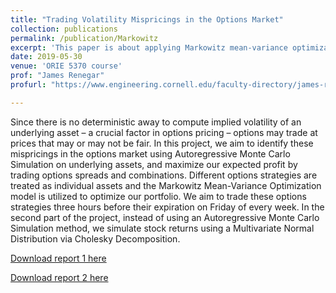 ```yaml
---
title: "Trading Volatility Mispricings in the Options Market"
collection: publications
permalink: /publication/Markowitz
excerpt: 'This paper is about applying Markowitz mean-variance optimization model to capture the volatility mispricings in options trading. It is a whole semester project for [ORIE 5370: Optimization Modeling in Finance](https://classes.cornell.edu/browse/roster/SP19/class/ORIE/5370).'
date: 2019-05-30
venue: 'ORIE 5370 course'
prof: "James Renegar"
profurl: "https://www.engineering.cornell.edu/faculty-directory/james-renegar"

---
```

Since there is no deterministic away to compute implied volatility of an underlying asset – a crucial factor in options pricing – options may trade at prices that may or may not be fair. In this project, we aim to identify these mispricings in the options market using Autoregressive Monte Carlo Simulation on underlying assets, and maximize our expected profit by trading options spreads and combinations. Different options strategies are treated as individual assets and the Markowitz Mean-Variance Optimization model is utilized to optimize our portfolio. We aim to trade these options strategies three hours before their expiration on Friday of every week. In the second part of the project, instead of using an Autoregressive Monte Carlo Simulation method, we simulate stock returns using a Multivariate Normal Distribution via Cholesky Decomposition.

[Download report 1 here](http://academicpages.github.io/files/report1.pdf)

[Download report 2 here](http://academicpages.github.io/files/report2.pdf)
